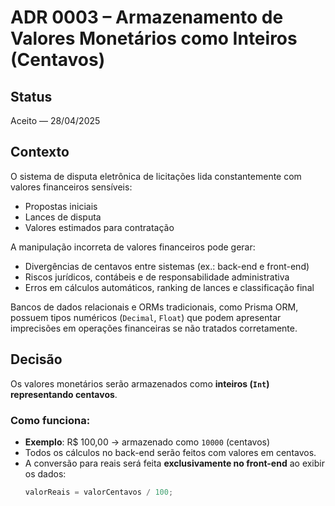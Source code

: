 # ADR 0003 – Armazenamento de Valores Monetários como Inteiros (Centavos)

## Status

Aceito — 28/04/2025

## Contexto

O sistema de disputa eletrônica de licitações lida constantemente com valores financeiros sensíveis:
- Propostas iniciais
- Lances de disputa
- Valores estimados para contratação

A manipulação incorreta de valores financeiros pode gerar:
- Divergências de centavos entre sistemas (ex.: back-end e front-end)
- Riscos jurídicos, contábeis e de responsabilidade administrativa
- Erros em cálculos automáticos, ranking de lances e classificação final

Bancos de dados relacionais e ORMs tradicionais, como Prisma ORM, possuem tipos numéricos (`Decimal`, `Float`) que podem apresentar imprecisões em operações financeiras se não tratados corretamente.

## Decisão

Os valores monetários serão armazenados como **inteiros (`Int`) representando centavos**.

### Como funciona:

- **Exemplo**: R$ 100,00 → armazenado como `10000` (centavos)
- Todos os cálculos no back-end serão feitos com valores em centavos.
- A conversão para reais será feita **exclusivamente no front-end** ao exibir os dados:
  ```javascript
  valorReais = valorCentavos / 100;
